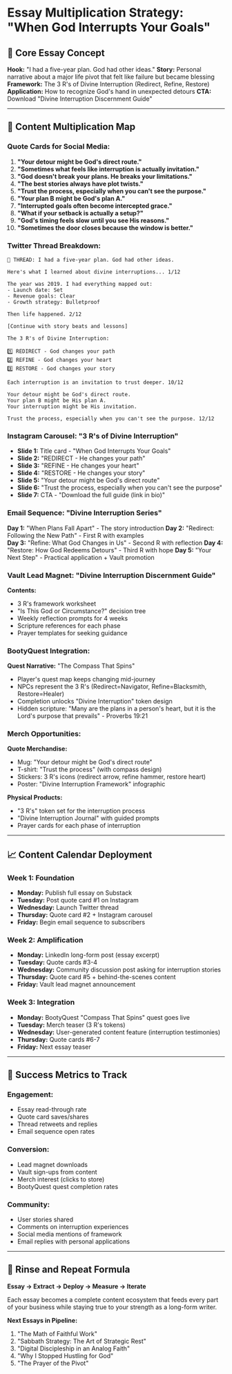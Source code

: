 # Essay Multiplication Strategy: "When God Interrupts Your Goals"

## 📝 **Core Essay Concept** 

**Hook:** "I had a five-year plan. God had other ideas."
**Story:** Personal narrative about a major life pivot that felt like failure but became blessing
**Framework:** The 3 R's of Divine Interruption (Redirect, Refine, Restore)
**Application:** How to recognize God's hand in unexpected detours
**CTA:** Download "Divine Interruption Discernment Guide"

---

## 🎯 **Content Multiplication Map**

### **Quote Cards for Social Media:**

1. **"Your detour might be God's direct route."**
2. **"Sometimes what feels like interruption is actually invitation."**
3. **"God doesn't break your plans. He breaks your limitations."**
4. **"The best stories always have plot twists."**
5. **"Trust the process, especially when you can't see the purpose."**
6. **"Your plan B might be God's plan A."**
7. **"Interrupted goals often become intercepted grace."**
8. **"What if your setback is actually a setup?"**
9. **"God's timing feels slow until you see His reasons."**
10. **"Sometimes the door closes because the window is better."**

### **Twitter Thread Breakdown:**

```
🧵 THREAD: I had a five-year plan. God had other ideas.

Here's what I learned about divine interruptions... 1/12

The year was 2019. I had everything mapped out:
- Launch date: Set
- Revenue goals: Clear  
- Growth strategy: Bulletproof

Then life happened. 2/12

[Continue with story beats and lessons]

The 3 R's of Divine Interruption:

1️⃣ REDIRECT - God changes your path
2️⃣ REFINE - God changes your heart  
3️⃣ RESTORE - God changes your story

Each interruption is an invitation to trust deeper. 10/12

Your detour might be God's direct route.
Your plan B might be His plan A.
Your interruption might be His invitation.

Trust the process, especially when you can't see the purpose. 12/12
```

### **Instagram Carousel: "3 R's of Divine Interruption"**

- **Slide 1:** Title card - "When God Interrupts Your Goals"
- **Slide 2:** "REDIRECT - He changes your path"
- **Slide 3:** "REFINE - He changes your heart"  
- **Slide 4:** "RESTORE - He changes your story"
- **Slide 5:** "Your detour might be God's direct route"
- **Slide 6:** "Trust the process, especially when you can't see the purpose"
- **Slide 7:** CTA - "Download the full guide (link in bio)"

### **Email Sequence: "Divine Interruption Series"**

**Day 1:** "When Plans Fall Apart" - The story introduction
**Day 2:** "Redirect: Following the New Path" - First R with examples  
**Day 3:** "Refine: What God Changes in Us" - Second R with reflection
**Day 4:** "Restore: How God Redeems Detours" - Third R with hope
**Day 5:** "Your Next Step" - Practical application + Vault promotion

### **Vault Lead Magnet: "Divine Interruption Discernment Guide"**

**Contents:**
- 3 R's framework worksheet
- "Is This God or Circumstance?" decision tree
- Weekly reflection prompts for 4 weeks
- Scripture references for each phase
- Prayer templates for seeking guidance

### **BootyQuest Integration:**

**Quest Narrative:** "The Compass That Spins"
- Player's quest map keeps changing mid-journey
- NPCs represent the 3 R's (Redirect=Navigator, Refine=Blacksmith, Restore=Healer)
- Completion unlocks "Divine Interruption" token design
- Hidden scripture: "Many are the plans in a person's heart, but it is the Lord's purpose that prevails" - Proverbs 19:21

### **Merch Opportunities:**

**Quote Merchandise:**
- Mug: "Your detour might be God's direct route"
- T-shirt: "Trust the process" (with compass design)
- Stickers: 3 R's icons (redirect arrow, refine hammer, restore heart)
- Poster: "Divine Interruption Framework" infographic

**Physical Products:**
- "3 R's" token set for the interruption process
- "Divine Interruption Journal" with guided prompts
- Prayer cards for each phase of interruption

---

## 📈 **Content Calendar Deployment**

### **Week 1: Foundation**
- **Monday:** Publish full essay on Substack
- **Tuesday:** Post quote card #1 on Instagram  
- **Wednesday:** Launch Twitter thread
- **Thursday:** Quote card #2 + Instagram carousel
- **Friday:** Begin email sequence to subscribers

### **Week 2: Amplification**
- **Monday:** LinkedIn long-form post (essay excerpt)
- **Tuesday:** Quote cards #3-4
- **Wednesday:** Community discussion post asking for interruption stories
- **Thursday:** Quote card #5 + behind-the-scenes content
- **Friday:** Vault lead magnet announcement

### **Week 3: Integration**
- **Monday:** BootyQuest "Compass That Spins" quest goes live
- **Tuesday:** Merch teaser (3 R's tokens)
- **Wednesday:** User-generated content feature (interruption testimonies)
- **Thursday:** Quote cards #6-7
- **Friday:** Next essay teaser

---

## 🎯 **Success Metrics to Track**

### **Engagement:**
- Essay read-through rate
- Quote card saves/shares
- Thread retweets and replies
- Email sequence open rates

### **Conversion:**
- Lead magnet downloads
- Vault sign-ups from content
- Merch interest (clicks to store)
- BootyQuest quest completion rates

### **Community:**
- User stories shared
- Comments on interruption experiences  
- Social media mentions of framework
- Email replies with personal applications

---

## 🔄 **Rinse and Repeat Formula**

**Essay → Extract → Deploy → Measure → Iterate**

Each essay becomes a complete content ecosystem that feeds every part of your business while staying true to your strength as a long-form writer.

**Next Essays in Pipeline:**
1. "The Math of Faithful Work"
2. "Sabbath Strategy: The Art of Strategic Rest"  
3. "Digital Discipleship in an Analog Faith"
4. "Why I Stopped Hustling for God"
5. "The Prayer of the Pivot"
